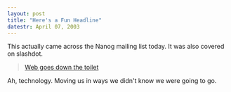 ```yaml
---
layout: post
title: "Here's a Fun Headline"
datestr: April 07, 2003
---
```


This actually came across the Nanog mailing list today.  It was also covered on slashdot.
<blockquote><a href="http://news.bbc.co.uk/1/hi/technology/2917739.stm">Web goes down the toilet</a></blockquote>

Ah, technology.  Moving us in ways we didn't know we were going to go.

